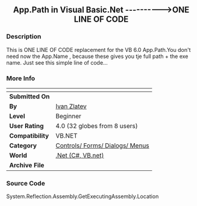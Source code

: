 ﻿<div align="center">

## App\.Path in Visual Basic\.Net \-\-\-\-\-\-\-\-\-\-\>ONE LINE OF CODE


</div>

### Description

This is ONE LINE OF CODE replacement for the VB 6.0 App.Path.You don't need now the App.Name , because these gives you tje full path + the exe name. Just see this simple line of code...
 
### More Info
 


<span>             |<span>
---                |---
**Submitted On**   |
**By**             |[Ivan Zlatev](https://github.com/Planet-Source-Code/PSCIndex/blob/master/ByAuthor/ivan-zlatev.md)
**Level**          |Beginner
**User Rating**    |4.0 (32 globes from 8 users)
**Compatibility**  |VB\.NET
**Category**       |[Controls/ Forms/ Dialogs/ Menus](https://github.com/Planet-Source-Code/PSCIndex/blob/master/ByCategory/controls-forms-dialogs-menus__10-3.md)
**World**          |[\.Net \(C\#, VB\.net\)](https://github.com/Planet-Source-Code/PSCIndex/blob/master/ByWorld/net-c-vb-net.md)
**Archive File**   |[](https://github.com/Planet-Source-Code/ivan-zlatev-app-path-in-visual-basic-net-one-line-of-code__10-467/archive/master.zip)





### Source Code

System.Reflection.Assembly.GetExecutingAssembly.Location

